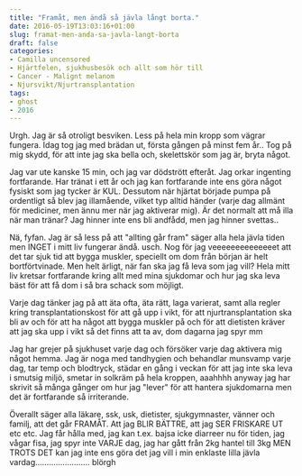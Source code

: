 ```yaml
---
title: "Framåt, men ändå så jävla långt borta."
date: 2016-05-19T13:03:16+01:00
slug: framat-men-anda-sa-javla-langt-borta
draft: false
categories:
- Camilla uncensored
- Hjärtfelen, sjukhusbesök och allt som hör till
- Cancer - Malignt melanom
- Njursvikt/Njurtransplantation
tags:
- ghost
- 2016
---
```


Urgh. Jag är så otroligt besviken. Less på hela min kropp som vägrar fungera.
Idag tog jag med brädan ut, första gången på minst fem år.. Tog på mig skydd, för att inte jag ska bella och, skelettskör som jag är, bryta något.

Jag var ute kanske 15 min, och jag var dödstrött efteråt. Jag orkar ingenting fortfarande. Har tränat i ett år och jag kan fortfarande inte ens göra något fysiskt som jag tycker är KUL. Dessutom när hjärtat började pumpa på ordentligt så blev jag illamående, vilket typ alltid händer (varje dag allmänt för mediciner, men ännu mer när jag aktiverar mig). Är det normalt att må illa när man tränar? Jag hinner inte ens bli andfådd, men jag hinner svettas..

Nä, fyfan. Jag är så less på att "allting går fram" säger alla hela jävla tiden men INGET i mitt liv fungerar ändå. usch. Nog för jag veeeeeeeeeeeeeet att det tar sjuk tid att bygga muskler, speciellt om dom från början är helt bortförtvinade. Men helt ärligt, när fan ska jag få leva som jag vill? Hela mitt liv kretsar fortfarande kring allt med mina sjukdomar och hur jag ska leva bäst för att få dom i så bra schack som möjligt.

Varje dag tänker jag på att äta ofta, äta rätt, laga varierat, samt alla regler kring transplantationskost för att gå upp i vikt, för att njurtransplantation ska bli av och för att ha något att bygga muskler på och för att dietisten kräver att jag ska upp i vikt så det finns att ta av, dom dagarna jag spyr mm

Jag har grejer på sjukhuset varje dag och försöker varje dag aktivera mig något hemma.
Jag är noga med tandhygien och behandlar munsvamp varje dag, tar temp och blodtryck, städar en gång i veckan för att jag inte ska leva i smutsig miljö, smetar in solkräm på hela kroppen, aaahhhh anyway jag har skrivit så många gånger om hur jag "lever" för att hantera sjukdomarna men det är fortfarande så irriterande. 

Överallt säger alla läkare, ssk, usk, dietister, sjukgymnaster, vänner och familj, att det går FRAMÅT. Att jag BLIR BÄTTRE, att jag SER FRISKARE UT etc etc. Jag får hålla med, jag kan t.ex. bajsa icke diarreer nu för tiden, jag vågar fisa, jag spyr inte VARJE dag, jag har gått från 2kg hantel till 3kg MEN TROTS DET kan jag inte ens göra det jag vill i min enklaste lilla jävla vardag........................ blörgh
